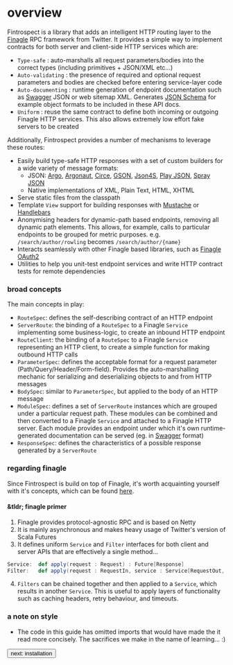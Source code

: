 # overview

Fintrospect is a library that adds an intelligent HTTP routing layer to the 
<a href="http://twitter.github.io/finagle/">Finagle</a> RPC framework from Twitter. It provides a simple way to 
implement contracts for both server and client-side HTTP services which are:

- ```Type-safe``` : auto-marshalls all request parameters/bodies into the correct types (including primitives + JSON/XML etc...)
- ```Auto-validating``` : the presence of required and optional request parameters and bodies are checked before entering service-layer code
- ```Auto-documenting``` : runtime generation of endpoint documentation such as <a href="http://swagger.io/">Swagger</a> JSON or web sitemap XML. 
Generates <a href="http://json-schema.org/">JSON Schema</a> for example object formats to be included in these API docs.
- ```Uniform``` : reuse the same contract to define both incoming or outgoing Finagle HTTP services. This also allows extremely low effort fake servers to be created

Additionally, Fintrospect provides a number of mechanisms to leverage these routes:

- Easily build type-safe HTTP responses with a set of custom builders for a wide variety of message formats:
  - JSON: <a href="http://argo.sourceforge.net/">Argo</a>, <a href="http://argonaut.io/">Argonaut</a>, 
  <a href="https://github.com/travisbrown/circe">Circe</a>, <a href="https://github.com/google/gson">GSON</a>, 
  <a href="http://json4s.org/">Json4S</a>, <a href="https://github.com/playframework">Play JSON</a>, 
  <a href="https://github.com/spray/spray-json">Spray JSON</a>
  - Native implementations of XML, Plain Text, HTML, XHTML
- Serve static files from the classpath
- Template ```View``` support for building responses with <a href="http://mustache.github.io/">Mustache</a> or <a href="http://handlebarsjs.com">Handlebars</a>
- Anonymising headers for dynamic-path based endpoints, removing all dynamic path elements. This allows, for example, calls to particular endpoints to be grouped for metric purposes. e.g. 
```/search/author/rowling``` becomes ```/search/author/{name}```
- Interacts seamlessly with other Finagle based libraries, such as <a href="https://github.com/finagle/finagle-oauth2">Finagle OAuth2</a> 
- Utilities to help you unit-test endpoint services and write HTTP contract tests for remote dependencies 

### broad concepts
The main concepts in play:

- ```RouteSpec```: defines the self-describing contract of an HTTP endpoint
- ```ServerRoute```: the binding of a ```RouteSpec``` to a Finagle ```Service```  implementing some business-logic, to create an inbound HTTP endpoint
- ```RouteClient```: the binding of a ```RouteSpec``` to a Finagle ```Service``` representing an HTTP client, to create a simple function for making outbound HTTP calls
- ```ParameterSpec```: defines the acceptable format for a request parameter (Path/Query/Header/Form-field). Provides the auto-marshalling mechanic for serializing and deserializing objects to and from HTTP messages
- ```BodySpec```: similar to ```ParameterSpec```, but applied to the body of an HTTP message
- ```ModuleSpec```: defines a set of ```ServerRoute``` instances which are grouped under a particular request path. These modules can be combined and then converted to a Finagle ```Service``` and attached to a Finagle HTTP server. Each module 
provides an endpoint under which it's own runtime-generated documentation can be served (eg. in <a href="http://swagger.io/">Swagger</a> format)
- ```ResponseSpec```: defines the characteristics of a possible response generated by a ```ServerRoute``` 

### regarding finagle
Since Fintrospect is build on top of Finagle, it's worth acquainting yourself with it's concepts, which can be found <a href="http://twitter.github.io/finagle/guide">here</a>. 

#### &tldr; finagle primer

1. Finagle provides protocol-agnostic RPC and is based on Netty
2. It is mainly asynchronous and makes heavy usage of Twitter's version of Scala Futures
3. It defines uniform ```Service``` and ```Filter``` interfaces for both client and server APIs that are effectively a single method...
```scala
Service:  def apply(request : Request) : Future[Response]
Filter:   def apply(request : RequestIn, service : Service[RequestOut, ResponseIn]) : Future[ResponseOut]
```
4. ```Filters``` can be chained together and then applied to a ```Service```, which results in another ```Service```. This is useful to 
apply layers of functionality such as caching headers, retry behaviour, and timeouts.

### a note on style
- The code in this guide has omitted imports that would have made the it read more concisely. The sacrifices we make in the name of learning... :)

<a class="next" href="http://fintrospect.io/installation"><button type="button" class="btn btn-sm btn-default">next: installation</button></a>
